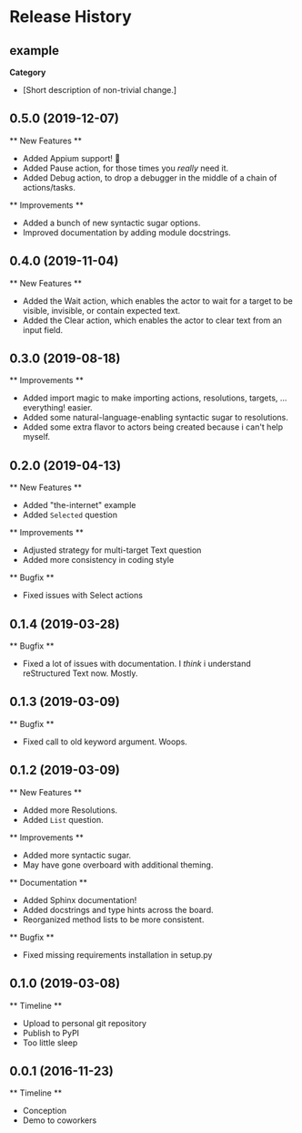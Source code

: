 Release History
===============

example
-------

**Category**

-   \[Short description of non-trivial change.\]


0.5.0 (2019-12-07)
-------

** New Features **

-   Added Appium support! 🎉
-   Added Pause action, for those times you *really* need it.
-   Added Debug action, to drop a debugger in the middle of a chain of actions/tasks.

** Improvements **

-   Added a bunch of new syntactic sugar options.
-   Improved documentation by adding module docstrings.


0.4.0 (2019-11-04)
-------

** New Features **

-   Added the Wait action, which enables the actor to wait for a target to be visible, invisible, or contain expected text.
-   Added the Clear action, which enables the actor to clear text from an input field.


0.3.0 (2019-08-18)
-------

** Improvements **

-   Added import magic to make importing actions, resolutions, targets, ... everything! easier.
-   Added some natural-language-enabling syntactic sugar to resolutions.
-   Added some extra flavor to actors being created because i can't help myself.


0.2.0 (2019-04-13)
-------

** New Features **

-   Added "the-internet" example
-   Added `Selected` question

** Improvements **

-   Adjusted strategy for multi-target Text question
-   Added more consistency in coding style

** Bugfix **

-   Fixed issues with Select actions


0.1.4 (2019-03-28)
------------------

** Bugfix **

-   Fixed a lot of issues with documentation. I _think_ i understand reStructured Text now. Mostly.


0.1.3 (2019-03-09)
------------------

** Bugfix **

-   Fixed call to old keyword argument. Woops.


0.1.2 (2019-03-09)
------------------

** New Features **

-   Added more Resolutions.
-   Added `List` question.

** Improvements **

-   Added more syntactic sugar.
-   May have gone overboard with additional theming.

** Documentation **

-   Added Sphinx documentation!
-   Added docstrings and type hints across the board.
-   Reorganized method lists to be more consistent.

** Bugfix **

-   Fixed missing requirements installation in setup.py


0.1.0 (2019-03-08)
------------------

** Timeline **

-   Upload to personal git repository
-   Publish to PyPI
-   Too little sleep


0.0.1 (2016-11-23)
------------------

** Timeline **

-   Conception
-   Demo to coworkers

